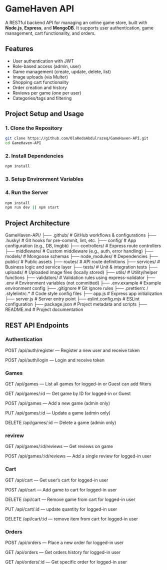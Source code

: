 # GameHaven API

A RESTful backend API for managing an online game store, built with **Node.js**, **Express**, and **MongoDB**. It supports user authentication, game management, cart functionality, and orders.

## Features

- User authentication with JWT
- Role-based access (admin, user)
- Game management (create, update, delete, list)
- Image uploads (via Multer)
- Shopping cart functionality
- Order creation and history
- Reviews per game (one per user)
- Categories/tags and filtering

## Project Setup and Usage

### 1. Clone the Repository

```bash
git clone https://github.com/OlaRedaAbdulrazeq/GameHaven-API.git
cd GameHaven-API
```

### 2. Install Dependencies

```bash
npm install
```

### 3. Setup Environment Variables

### 4. Run the Server

```bash
npm install
npm run dev || npm start
```

## Project Architecture

GameHaven-API/
├── .github/ # GitHub workflows & configurations
├── .husky/ # Git hooks for pre-commit, lint, etc.
├── config/ # App configuration (e.g., DB, Imgbb)
├── controllers/ # Express route controllers
├── middleware/ # Custom middleware (e.g., auth, error handling)
├── models/ # Mongoose schemas
├── node_modules/ # Dependencies
├── public/ # Public assets
├── routes/ # API route definitions
├── services/ # Business logic and service layer
├── tests/ # Unit & integration tests
├── uploads/ # Uploaded image files (locally stored)
├── utils/ # Utility/helper functions
├── validators/ # Validation rules using express-validator
├── .env # Environment variables (not committed)
├── .env.example # Example environment config
├── .gitignore # Git ignore rules
├── .prettierrc / .stylelintrc.\* # Code style config files
├── app.js # Express app initialization
├── server.js # Server entry point
├── eslint.config.mjs # ESLint configuration
├── package.json # Project metadata and scripts
├── README.md # Project documentation

## REST API Endpoints

### Authentication

POST /api/auth/register — Register a new user and receive token

POST /api/auth/login — Login and receive token

### Games

GET /api/games — List all games for logged-in or Guest can add filters

GET /api/games/:id — Get game by ID for logged-in or Guest

POST /api/games — Add a new game (admin only)

PUT /api/games/:id — Update a game (admin only)

DELETE /api/games/:id — Delete a game (admin only)

### revirew

GET /api/games/:id/reviews — Get reviews on game

POST /api/games/:id/reviews — Add a single review for logged-in user

### Cart

GET /api/cart — Get user’s cart for logged-in user

POST /api/cart — Add game to cart for logged-in user

DELETE /api/cart — Remove game from cart for logged-in user

PUT /api/cart/:id — update quantity for logged-in user

DELETE /api/cart/:id — remove item from cart for logged-in user

### Orders

POST /api/orders — Place a new order for logged-in user

GET /api/orders — Get orders history for logged-in user

GET /api/orders/:id — Get specific order for logged-in user
